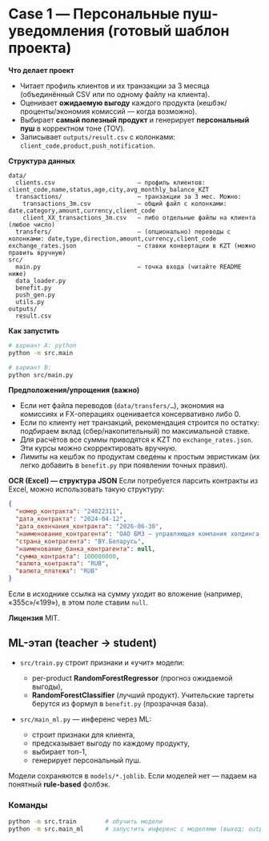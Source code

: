 
# Case 1 — Персональные пуш-уведомления (готовый шаблон проекта)

**Что делает проект**
- Читает профиль клиентов и их транзакции за 3 месяца (объединённый CSV или по одному файлу на клиента).
- Оценивает **ожидаемую выгоду** каждого продукта (кешбэк/проценты/экономия комиссий — когда возможно).
- Выбирает **самый полезный продукт** и генерирует **персональный пуш** в корректном тоне (TOV).
- Записывает `outputs/result.csv` с колонками: `client_code,product,push_notification`.

**Структура данных**
```
data/
  clients.csv                       — профиль клиентов: client_code,name,status,age,city,avg_monthly_balance_KZT
  transactions/                     — транзакции за 3 мес. Можно:
    transactions_3m.csv             — общий файл с колонками: date,category,amount,currency,client_code
    client_XX_transactions_3m.csv   — либо отдельные файлы на клиента (любое число)
  transfers/                        — (опционально) переводы с колонками: date,type,direction,amount,currency,client_code
exchange_rates.json                 — ставки конвертации в KZT (можно править вручную)
src/
  main.py                           — точка входа (читайте README ниже)
  data_loader.py
  benefit.py
  push_gen.py
  utils.py
outputs/
  result.csv
```

**Как запустить**
```bash
# вариант A: python
python -m src.main

# вариант B:
python src/main.py
```

**Предположения/упрощения (важно)**
- Если нет файла переводов (`data/transfers/…`), экономия на комиссиях и FX-операциях оценивается консервативно либо 0.
- Если по клиенту нет транзакций, рекомендация строится по остатку: подбираем вклад (сбер/накопительный) по максимальной ставке.
- Для расчётов все суммы приводятся к KZT по `exchange_rates.json`. Эти курсы можно скорректировать вручную.
- Лимиты на кешбэк по продуктам сведены к простым эвристикам (их легко добавить в `benefit.py` при появлении точных правил).

**OCR (Excel) — структура JSON**
Если потребуется парсить контракты из Excel, можно использовать такую структуру:
```json
{
  "номер_контракта": "24022311",
  "дата_контракта": "2024-04-12",
  "дата_окончания_контракта": "2026-06-30",
  "наименование_контрагента": "ОАО БМЗ – управляющая компания холдинга БМК",
  "страна_контрагента": "BY.Беларусь",
  "наименование_банка_контрагента": null,
  "сумма_контракта": 100000000,
  "валюта_контракта": "RUB",
  "валюта_платежа": "RUB"
}
```
Если в исходнике ссылка на сумму уходит во вложение (например, «355с»/«199»), в этом поле ставим `null`.

**Лицензия**
MIT.


## ML-этап (teacher → student)

- `src/train.py` строит признаки и «учит» модели:
  - per-product **RandomForestRegressor** (прогноз ожидаемой выгоды),
  - **RandomForestClassifier** (лучший продукт).
  Учительские таргеты берутся из формул в `benefit.py` (прозрачная база).

- `src/main_ml.py` — инференс через ML:
  - строит признаки для клиента,
  - предсказывает выгоду по каждому продукту,
  - выбирает топ-1,
  - генерирует персональный пуш.

Модели сохраняются в `models/*.joblib`. Если моделей нет — падаем на понятный **rule-based** фолбэк.

### Команды
```bash
python -m src.train        # обучить модели
python -m src.main_ml      # запустить инференс с моделями (выход: outputs/result_ml.csv)
```

